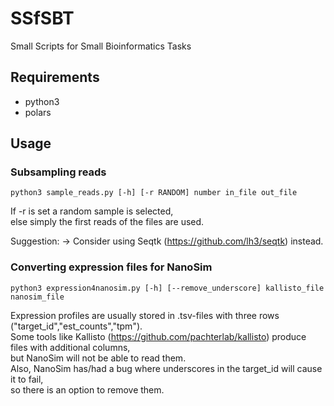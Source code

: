 # SSfSBT
Small Scripts for Small Bioinformatics Tasks

## Requirements

- python3
- polars

## Usage

### Subsampling reads

`python3 sample_reads.py [-h] [-r RANDOM] number in_file out_file`

If -r is set a random sample is selected,<br>
else simply the first reads of the files are used.

Suggestion: -> Consider using Seqtk (https://github.com/lh3/seqtk) instead.

### Converting expression files for NanoSim

`python3 expression4nanosim.py [-h] [--remove_underscore] kallisto_file nanosim_file`

Expression profiles are usually stored in .tsv-files with three rows ("target_id","est_counts","tpm").<br>
Some tools like Kallisto (https://github.com/pachterlab/kallisto) produce files with additional columns,<br>
but NanoSim will not be able to read them.<br>
Also, NanoSim has/had a bug where underscores in the target_id will cause it to fail,<br>
so there is an option to remove them.
